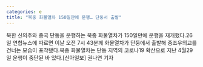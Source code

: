 ```yaml
---
categories: e
title: "북중 화물열차 150일만에 운행… 단둥서 출발"
---
```

북한 신의주와 중국 단둥을 운행하는 북중 화물열차가 150일만에 운행을 재개했다.26일 연합뉴스에 따르면 이날 오전 7시 43분께 화물열차가 단둥에서 출발해 중조우의교를 건너는 모습이 포착됐다.북중 화물열차는 단둥 지역의 코로나19 확산으로 지난 4월29일 운행이 중단된 바 있다.[신아일보] 권나연 기자